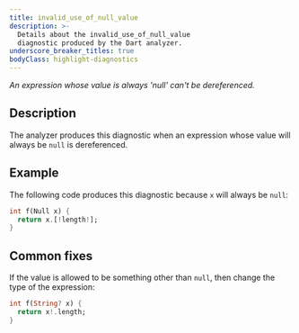 ```yaml
---
title: invalid_use_of_null_value
description: >-
  Details about the invalid_use_of_null_value
  diagnostic produced by the Dart analyzer.
underscore_breaker_titles: true
bodyClass: highlight-diagnostics
---
```


_An expression whose value is always 'null' can't be dereferenced._

## Description

The analyzer produces this diagnostic when an expression whose value will
always be `null` is dereferenced.

## Example

The following code produces this diagnostic because `x` will always be
`null`:

```dart
int f(Null x) {
  return x.[!length!];
}
```

## Common fixes

If the value is allowed to be something other than `null`, then change the
type of the expression:

```dart
int f(String? x) {
  return x!.length;
}
```
